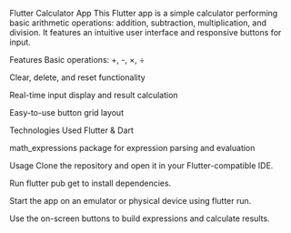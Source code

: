 Flutter Calculator App
This Flutter app is a simple calculator performing basic arithmetic operations: addition, subtraction, multiplication, and division. It features an intuitive user interface and responsive buttons for input.

Features
Basic operations: +, -, ×, ÷

Clear, delete, and reset functionality

Real-time input display and result calculation

Easy-to-use button grid layout

Technologies Used
Flutter & Dart

math_expressions package for expression parsing and evaluation

Usage
Clone the repository and open it in your Flutter-compatible IDE.

Run flutter pub get to install dependencies.

Start the app on an emulator or physical device using flutter run.

Use the on-screen buttons to build expressions and calculate results.
